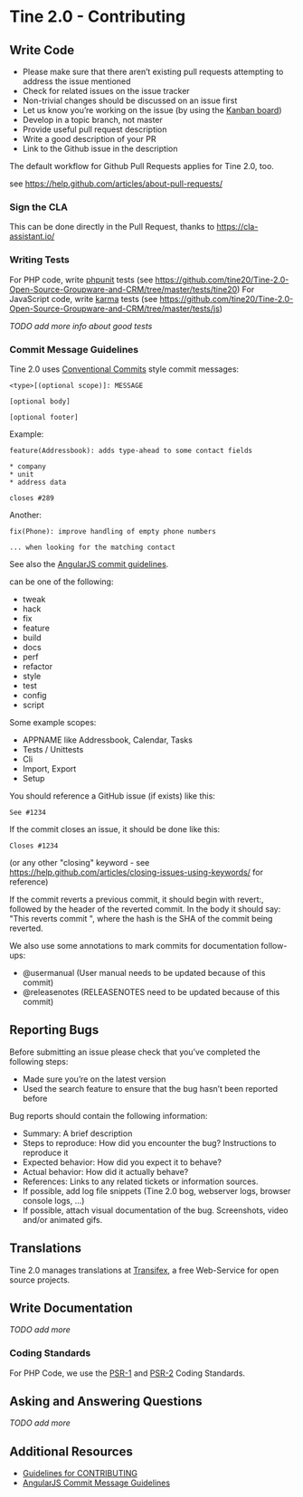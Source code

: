 # Tine 2.0 - Contributing

## Write Code

* Please make sure that there aren’t existing pull requests attempting to address the issue mentioned
* Check for related issues on the issue tracker
* Non-trivial changes should be discussed on an issue first
* Let us know you’re working on the issue (by using the
 [Kanban board](https://github.com/tine20/Tine-2.0-Open-Source-Groupware-and-CRM/projects/1))
* Develop in a topic branch, not master
* Provide useful pull request description
* Write a good description of your PR
* Link to the Github issue in the description

The default workflow for Github Pull Requests applies for Tine 2.0, too.

see https://help.github.com/articles/about-pull-requests/

### Sign the CLA

This can be done directly in the Pull Request, thanks to https://cla-assistant.io/

### Writing Tests

For PHP code, write [phpunit](https://phpunit.de/) tests (see https://github.com/tine20/Tine-2.0-Open-Source-Groupware-and-CRM/tree/master/tests/tine20)
For JavaScript code, write [karma](http://karma-runner.github.io) tests (see https://github.com/tine20/Tine-2.0-Open-Source-Groupware-and-CRM/tree/master/tests/js)

_TODO add more info about good tests_

### Commit Message Guidelines

Tine 2.0 uses [Conventional Commits](https://conventionalcommits.org/) style commit messages:
 
    <type>[(optional scope)]: MESSAGE
    
    [optional body]
    
    [optional footer]

Example:

    feature(Addressbook): adds type-ahead to some contact fields
    
    * company
    * unit
    * address data
    
    closes #289

Another:
    
    fix(Phone): improve handling of empty phone numbers

    ... when looking for the matching contact

See also the [AngularJS commit guidelines](https://github.com/angular/angular/blob/22b96b9/CONTRIBUTING.md#-commit-message-guidelines).

<type> can be one of the following:

- tweak
- hack
- fix
- feature
- build
- docs
- perf
- refactor
- style
- test
- config
- script

Some example scopes:

- APPNAME like Addressbook, Calendar, Tasks
- Tests / Unittests
- Cli
- Import, Export
- Setup

You should reference a GitHub issue (if exists) like this:

    See #1234
    
If the commit closes an issue, it should be done like this:

    Closes #1234
    
(or any other "closing" keyword - see https://help.github.com/articles/closing-issues-using-keywords/ for reference)

If the commit reverts a previous commit, it should begin with revert:, followed by the header of the reverted commit.
In the body it should say: "This reverts commit <hash>", where the hash is the SHA of the commit being reverted.

We also use some annotations to mark commits for documentation follow-ups:

- @usermanual (User manual needs to be updated because of this commit)
- @releasenotes (RELEASENOTES need to be updated because of this commit)

## Reporting Bugs

Before submitting an issue please check that you’ve completed the following steps:

* Made sure you’re on the latest version
* Used the search feature to ensure that the bug hasn’t been reported before

Bug reports should contain the following information:

* Summary: A brief description
* Steps to reproduce: How did you encounter the bug? Instructions to reproduce it
* Expected behavior: How did you expect it to behave?
* Actual behavior: How did it actually behave?
* References: Links to any related tickets or information sources.
* If possible, add log file snippets (Tine 2.0 bog, webserver logs, browser console logs, ...)
* If possible, attach visual documentation of the bug. Screenshots, video and/or animated gifs.

## Translations

Tine 2.0 manages translations at [Transifex](https://www.transifex.net/projects/p/tine20/),
a free Web-Service for open source projects.

## Write Documentation

_TODO add more_

### Coding Standards

For PHP Code, we use the [PSR-1](https://github.com/php-fig/fig-standards/blob/master/accepted/PSR-1-basic-coding-standard.md) and [PSR-2](https://www.php-fig.org/psr/psr-2/) Coding Standards.

## Asking and Answering Questions

_TODO add more_

## Additional Resources

* [Guidelines for CONTRIBUTING](https://help.github.com/articles/setting-guidelines-for-repository-contributors/)
* [AngularJS Commit Message Guidelines](https://github.com/angular/angular/blob/22b96b9/CONTRIBUTING.md#-commit-message-guidelines)
